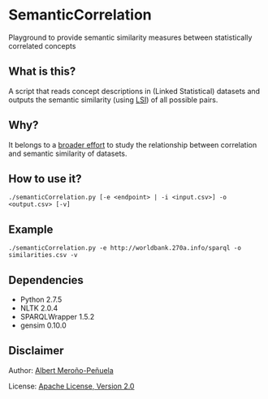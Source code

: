 SemanticCorrelation
===================

Playground to provide semantic similarity measures between
statistically correlated concepts 


## What is this?

A script that reads concept descriptions in (Linked Statistical)
datasets and outputs the semantic similarity (using
[LSI](http://www.cs.bham.ac.uk/~pxt/IDA/lsa_ind.pdf)) of all possible
pairs.

## Why?

It belongs to a [broader
effort](https://github.com/csarven/linked-dataset-similarity-correlation)
to study the relationship between correlation and semantic similarity
of datasets.

## How to use it?

`./semanticCorrelation.py [-e <endpoint> | -i <input.csv>] -o
<output.csv> [-v]`

## Example

`./semanticCorrelation.py -e http://worldbank.270a.info/sparql -o
similarities.csv -v`

## Dependencies

- Python 2.7.5
- NLTK 2.0.4
- SPARQLWrapper 1.5.2
- gensim 0.10.0

## Disclaimer

Author: [Albert Meroño-Peñuela](https://github.com/albertmeronyo)

License: [Apache License, Version 2.0](http://www.apache.org/licenses/LICENSE-2.0)